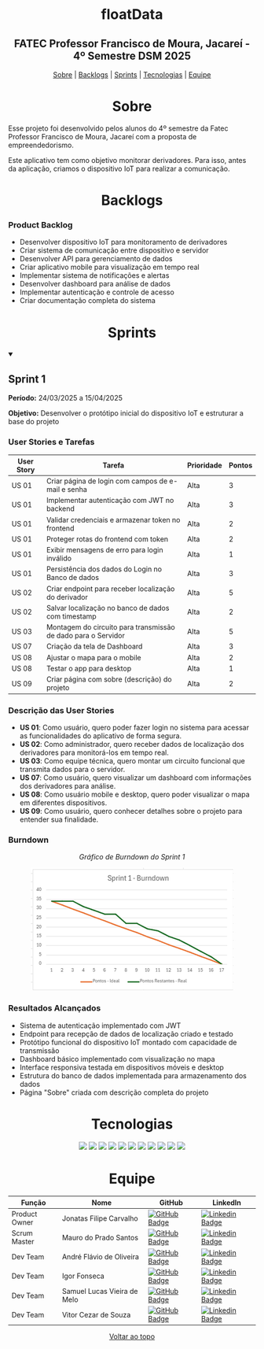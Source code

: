 <span id="topo"></span>
<h1 align="center"> floatData </h1>
<h2 align="center"> FATEC Professor Francisco de Moura, Jacareí - 4º Semestre DSM 2025 </h2>

<p align="center">
    <a href="#sobre">Sobre</a> |
    <a href="#backlogs">Backlogs</a> |
    <a href="#sprints">Sprints</a> |
    <a href="#tecnologias">Tecnologias</a> |
    <a href="#equipe">Equipe</a>
</p>

<span id="sobre"></span>
<h1 align="center">Sobre</h1>
<p>
Esse projeto foi desenvolvido pelos alunos do 4º semestre da Fatec Professor Francisco de Moura, Jacareí com a proposta de empreendedorismo.
</p>
<p>
Este aplicativo tem como objetivo monitorar derivadores. Para isso, antes da aplicação, criamos o dispositivo IoT para realizar a comunicação.
</p>

<span id="backlogs"></span>
<h1 align="center">Backlogs</h1>

### Product Backlog
- Desenvolver dispositivo IoT para monitoramento de derivadores
- Criar sistema de comunicação entre dispositivo e servidor
- Desenvolver API para gerenciamento de dados
- Criar aplicativo mobile para visualização em tempo real
- Implementar sistema de notificações e alertas
- Desenvolver dashboard para análise de dados
- Implementar autenticação e controle de acesso
- Criar documentação completa do sistema

<span id="sprints"></span>
<h1 align="center">Sprints</h1>

<details open>
<summary><h2>Sprint 1</h2></summary>

**Período:** 24/03/2025 a 15/04/2025

**Objetivo:** Desenvolver o protótipo inicial do dispositivo IoT e estruturar a base do projeto

### User Stories e Tarefas

| User Story | Tarefa | Prioridade | Pontos |
|------------|--------|------------|--------|
| US 01 | Criar página de login com campos de e-mail e senha | Alta | 3 |
| US 01 | Implementar autenticação com JWT no backend | Alta | 3 |
| US 01 | Validar credenciais e armazenar token no frontend | Alta | 2 |
| US 01 | Proteger rotas do frontend com token | Alta | 2 |
| US 01 | Exibir mensagens de erro para login inválido | Alta | 1 |
| US 01 | Persistência dos dados do Login no Banco de dados | Alta | 3 |
| US 02 | Criar endpoint para receber localização do derivador | Alta | 5 |
| US 02 | Salvar localização no banco de dados com timestamp | Alta | 2 |
| US 03 | Montagem do circuito para transmissão de dado para o Servidor | Alta | 5 |
| US 07 | Criação da tela de Dashboard | Alta | 3 |
| US 08 | Ajustar o mapa para o mobile | Alta | 2 |
| US 08 | Testar o app para desktop | Alta | 1 |
| US 09 | Criar página com sobre (descrição) do projeto | Alta | 2 |

### Descrição das User Stories
- **US 01**: Como usuário, quero poder fazer login no sistema para acessar as funcionalidades do aplicativo de forma segura.
- **US 02**: Como administrador, quero receber dados de localização dos derivadores para monitorá-los em tempo real.
- **US 03**: Como equipe técnica, quero montar um circuito funcional que transmita dados para o servidor.
- **US 07**: Como usuário, quero visualizar um dashboard com informações dos derivadores para análise.
- **US 08**: Como usuário mobile e desktop, quero poder visualizar o mapa em diferentes dispositivos.
- **US 09**: Como usuário, quero conhecer detalhes sobre o projeto para entender sua finalidade.

### Burndown
<div align="center">
  <p><i>Gráfico de Burndown do Sprint 1</i></p>
  <!-- Aqui você deve adicionar sua imagem de gráfico de burndown -->
  <img src="BURNDOWN - SPRINT 1 - 4DSM.png" alt="Gráfico de Burndown do Sprint 1">
</div>

### Resultados Alcançados
- Sistema de autenticação implementado com JWT
- Endpoint para recepção de dados de localização criado e testado
- Protótipo funcional do dispositivo IoT montado com capacidade de transmissão
- Dashboard básico implementado com visualização no mapa
- Interface responsiva testada em dispositivos móveis e desktop
- Estrutura do banco de dados  implementada para armazenamento dos dados
- Página "Sobre" criada com descrição completa do projeto

</details>

<span id="tecnologias"></span>
<h1 align="center">Tecnologias</h1>
<p align="center">
  <img src="https://img.shields.io/badge/node.js-%23339933?style=for-the-badge&logo=nodedotjs&logoColor=black">
  <img src="https://img.shields.io/badge/ts--node.js-%23339933?style=for-the-badge&logo=ts-node&logoColor=black">
  <img src="https://img.shields.io/badge/mongodb-%23339933?style=for-the-badge&logo=mongodb&logoColor=white">
  <img src="https://img.shields.io/badge/typescript-%233178C6?style=for-the-badge&logo=typescript&logoColor=black">
  <img src="https://img.shields.io/badge/react-%2361DAFB?style=for-the-badge&logo=react&logoColor=black">
  <img src="https://img.shields.io/badge/react%20native-%2361DAFB?style=for-the-badge&logo=react&logoColor=black">
  <img src="https://img.shields.io/badge/android-%2334C759?style=for-the-badge&logo=android&logoColor=white">
  <img src="https://img.shields.io/badge/ios-%23000000?style=for-the-badge&logo=apple&logoColor=white">
  <img src="https://img.shields.io/badge/c++-%230059A5?style=for-the-badge&logo=c%2B%2B&logoColor=white">
  <img src="https://img.shields.io/badge/trello-%234169E1?style=for-the-badge&logo=trello&logoColor=black">
  <img src="https://img.shields.io/badge/Kanban-%234169E1?style=for-the-badge&logo=kanban&logoColor=white">
</p>

<span id="equipe"></span>
<h1 align="center">Equipe</h1>

<div align="center">

| Função          | Nome                     | GitHub                                               | LinkedIn |
|-----------------|--------------------------|------------------------------------------------------|----------|
| Product Owner   | Jonatas Filipe Carvalho  | [![GitHub Badge](https://img.shields.io/badge/GitHub-111217?style=flat-square&logo=github&logoColor=white)](https://github.com/filipejonatas) | [![Linkedin Badge](https://img.shields.io/badge/Linkedin-blue?style=flat-square&logo=Linkedin&logoColor=white)](https://www.linkedin.com/in/jonatas-filipe-aa4534165/) |
| Scrum Master    | Mauro do Prado Santos    | [![GitHub Badge](https://img.shields.io/badge/GitHub-111217?style=flat-square&logo=github&logoColor=white)](https://github.com/omaurosantos) | [![Linkedin Badge](https://img.shields.io/badge/Linkedin-blue?style=flat-square&logo=Linkedin&logoColor=white)](https://www.linkedin.com/in/mauro-do-prado-santos-350b2720a/) |
| Dev Team        | André Flávio de Oliveira  | [![GitHub Badge](https://img.shields.io/badge/GitHub-111217?style=flat-square&logo=github&logoColor=white)](https://github.com/andreflavio) | [![Linkedin Badge](https://img.shields.io/badge/Linkedin-blue?style=flat-square&logo=Linkedin&logoColor=white)](https://www.linkedin.com/in/andr%C3%A9fl%C3%A1vio/) |
| Dev Team        | Igor Fonseca              | [![GitHub Badge](https://img.shields.io/badge/GitHub-111217?style=flat-square&logo=github&logoColor=white)](https://github.com/) | [![Linkedin Badge](https://img.shields.io/badge/Linkedin-blue?style=flat-square&logo=Linkedin&logoColor=white)](https://www.linkedin.com/in/igor-fonseca-84277226a/) |
| Dev Team        | Samuel Lucas Vieira de Melo | [![GitHub Badge](https://img.shields.io/badge/GitHub-111217?style=flat-square&logo=github&logoColor=white)](https://github.com/SamuelLucasVieira) | [![Linkedin Badge](https://img.shields.io/badge/Linkedin-blue?style=flat-square&logo=Linkedin&logoColor=white)](https://www.linkedin.com/in/samuel-lucas-7a3256144/) |
| Dev Team        | Vitor Cezar de Souza     | [![GitHub Badge](https://img.shields.io/badge/GitHub-111217?style=flat-square&logo=github&logoColor=white)](https://github.com/vooshybee) | [![Linkedin Badge](https://img.shields.io/badge/Linkedin-blue?style=flat-square&logo=Linkedin&logoColor=white)](https://www.linkedin.com/in/vitor-souza-29077228b/) |

</div>

<p align="center">
  <a href="#topo">Voltar ao topo</a>
</p>
